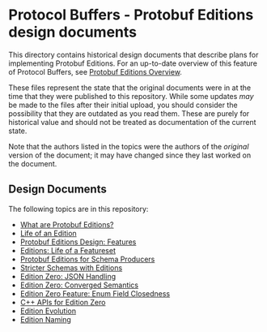# Protocol Buffers - Protobuf Editions design documents

This directory contains historical design documents that describe plans for
implementing Protobuf Editions. For an up-to-date overview of this feature of
Protocol Buffers, see
[Protobuf Editions Overview](https://protobuf.dev/editions/overview/).

These files represent the state that the original documents were in at the time
that they were published to this repository. While some updates *may* be made to
the files after their initial upload, you should consider the possibility that
they are outdated as you read them. These are purely for historical value and
should not be treated as documentation of the current state.

Note that the authors listed in the topics were the authors of the *original*
version of the document; it may have changed since they last worked on the
document.

## Design Documents

The following topics are in this repository:

*   [What are Protobuf Editions?](what-are-protobuf-editions.md)
*   [Life of an Edition](life-of-an-edition.md)
*   [Protobuf Editions Design: Features](protobuf-editions-design-features.md)
*   [Editions: Life of a Featureset](editions-life-of-a-featureset.md)
*   [Protobuf Editions for Schema Producers](protobuf-editions-for-schema-producers.md)
*   [Stricter Schemas with Editions](stricter-schemas-with-editions.md)
*   [Edition Zero: JSON Handling](edition-zero-json-handling.md)
*   [Edition Zero: Converged Semantics](edition-zero-converged-semantics.md)
*   [Edition Zero Feature: Enum Field Closedness](edition-zero-feature-enum-field-closedness.md)
*   [C++ APIs for Edition Zero](cpp-apis-for-edition-zero.md)
*   [Edition Evolution](edition-evolution.md)
*   [Edition Naming](edition-naming.md)
